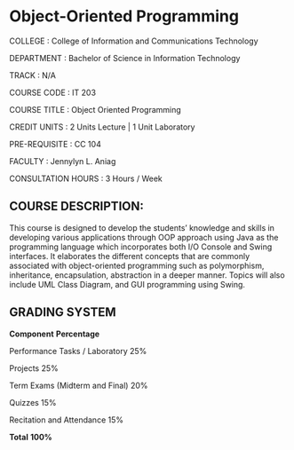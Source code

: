 # Object-Oriented Programming

COLLEGE : College of Information and Communications Technology

DEPARTMENT : Bachelor of Science in Information Technology

TRACK : N/A

COURSE CODE : IT 203

COURSE TITLE : Object Oriented Programming

CREDIT UNITS : 2 Units Lecture | 1 Unit Laboratory

PRE-REQUISITE : CC 104

FACULTY : Jennylyn L. Aniag

CONSULTATION HOURS : 3 Hours / Week

## COURSE DESCRIPTION:
This course is designed to develop the students’ knowledge and skills in developing various
applications through OOP approach using Java as the programming language which incorporates
both I/O Console and Swing interfaces. It elaborates the different concepts that are commonly
associated with object-oriented programming such as polymorphism, inheritance, encapsulation,
abstraction in a deeper manner. Topics will also include UML Class Diagram, and GUI programming
using Swing.

## GRADING SYSTEM
**Component**                               **Percentage**

Performance Tasks / Laboratory          25%

Projects                                25%

Term Exams (Midterm and Final)          20%

Quizzes                                 15%

Recitation and Attendance               15%

**Total**                                   **100%**